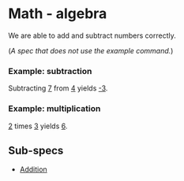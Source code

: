 # Math - algebra

We are able to add and subtract numbers correctly.

(_A spec that does not use the example command._)

### Example: subtraction

Subtracting [7](- "#n2") from [4](- "#n1") yields [-3](- "?=subtract(#n1, #n2)").

### Example: multiplication

 [2](- "#n2") times [3](- "#n1") yields [6](- "?=multiply(#n1, #n2)").

## Sub-specs

* [Addition](./algebra/Addition.md "c:run")